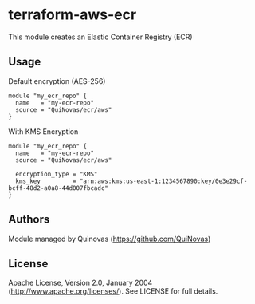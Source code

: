 # terraform-aws-ecr

This module creates an Elastic Container Registry (ECR)

## Usage
Default encryption (AES-256)
```hcl
module "my_ecr_repo" {
  name   = "my-ecr-repo"
  source = "QuiNovas/ecr/aws"
}
```

With KMS Encryption
```hcl
module "my_ecr_repo" {
  name   = "my-ecr-repo"
  source = "QuiNovas/ecr/aws"

  encryption_type = "KMS"
  kms_key         = "arn:aws:kms:us-east-1:1234567890:key/0e3e29cf-bcff-48d2-a0a8-44d007fbcadc"
}
```

## Authors

Module managed by Quinovas (https://github.com/QuiNovas)

## License

Apache License, Version 2.0, January 2004 (http://www.apache.org/licenses/). See LICENSE for full details.